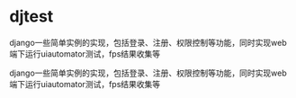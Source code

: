 # djtest
django一些简单实例的实现，包括登录、注册、权限控制等功能，同时实现web端下运行uiautomator测试，fps结果收集等

django一些简单实例的实现，包括登录、注册、权限控制等功能，同时实现web端下运行uiautomator测试，fps结果收集等
